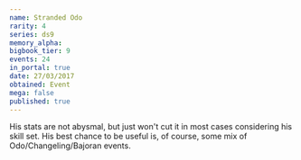 ```yaml
---
name: Stranded Odo
rarity: 4
series: ds9
memory_alpha:
bigbook_tier: 9
events: 24
in_portal: true
date: 27/03/2017
obtained: Event
mega: false
published: true
---
```


His stats are not abysmal, but just won't cut it in most cases considering his skill set. His best chance to be useful is, of course, some mix of Odo/Changeling/Bajoran events.
